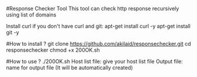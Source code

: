 #Response Checker Tool
This tool can check http response recursively using list of domains 

Install curl if you don't have curl and git:
  apt-get install curl -y
  apt-get install git -y
 
#How to install ?
 git clone https://github.com/akilaid/responsechecker.git
 cd responsechecker
 chmod +x 200OK.sh
 
#How to use ?
 ./200OK.sh
 Host list file: give your host list file
 Output file: name for output file (It will be automatically created)

